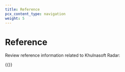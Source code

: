 ```yaml
---
title: Reference
pcx_content_type: navigation
weight: 5
---
```


# Reference

Review reference information related to Khulnasoft Radar:

{{<directory-listing showDescriptions="true">}}
